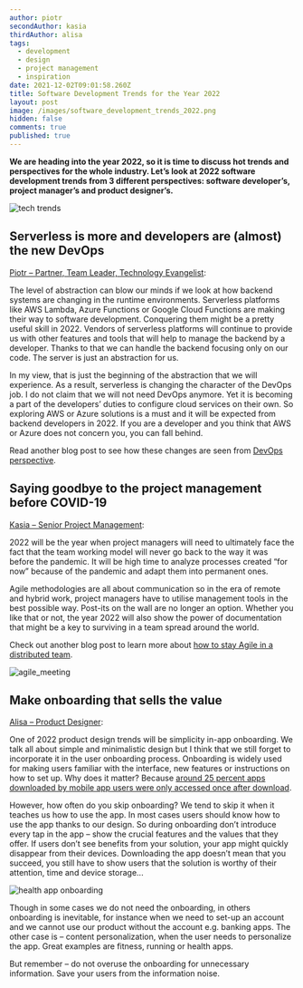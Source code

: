 ```yaml
---
author: piotr
secondAuthor: kasia
thirdAuthor: alisa
tags:
  - development
  - design
  - project management
  - inspiration
date: 2021-12-02T09:01:58.260Z
title: Software Development Trends for the Year 2022
layout: post
image: /images/software_development_trends_2022.png
hidden: false
comments: true
published: true
---
```

**We are heading into the year 2022, so it is time to discuss hot trends and perspectives for the whole industry. Let’s look at 2022 software development trends from 3 different perspectives: software developer’s, project manager’s and product designer’s.**

![tech trends](/images/tech_trends.jpg)

## Serverless is more and developers are (almost) the new DevOps

[Piotr – Partner, Team Leader, Technology Evangelist](/about-us/piotr/):

The level of abstraction can blow our minds if we look at how backend systems are changing in the runtime environments. Serverless platforms like AWS Lambda, Azure Functions or Google Cloud Functions are making their way to software development. Conquering them might be a pretty useful skill in 2022. Vendors of serverless platforms will continue to provide us with other features and tools that will help to manage the backend by a developer. Thanks to that we can handle the backend focusing only on our code. The server is just an abstraction for us. 

In my view, that is just the beginning of the abstraction that we will experience. As a result, serverless is changing the character of the DevOps job. I do not claim that we will not need DevOps anymore. Yet it is becoming a part of the developers’ duties to configure cloud services on their own. So exploring AWS or Azure solutions is a must and it will be expected from backend developers in 2022. If you are a developer and you think that AWS or Azure does not concern you, you can fall behind.

Read another blog post to see how these changes are seen from [DevOps perspective](/blog/road-to-devops-how-tools-like-aws-cdk-help-with-devops-transition/).

## Saying goodbye to the project management before COVID-19

[Kasia – Senior Project Management](/about-us/kasia/):

2022 will be the year when project managers will need to ultimately face the fact that the team working model will never go back to the way it was before the pandemic. It will be high time to analyze processes created “for now” because of the pandemic and adapt them into permanent ones.

Agile methodologies are all about communication so in the era of remote and hybrid work, project managers have to utilise management tools in the best possible way. Post-its on the wall are no longer an option. Whether you like that or not, the year 2022 will also show the power of documentation that might be a key to surviving in a team spread around the world.

Check out another blog post to learn more about [how to stay Agile in a distributed team](/blog/agile-in-a-long-distance-relationship/).

![agile_meeting](/images/internal_workshops.jpeg)

## Make onboarding that sells the value

[Alisa – Product Designer](/about-us/alisa/):

One of 2022 product design trends will be simplicity in-app onboarding. We talk all about simple and minimalistic design but I think that we still forget to incorporate it in the user onboarding process. Onboarding is widely used for making users familiar with the interface, new features or instructions on how to set up. Why does it matter? Because [around 25 percent apps downloaded by mobile app users were only accessed once after download](https://www.statista.com/statistics/271628/percentage-of-apps-used-once-in-the-us/).

However, how often do you skip onboarding? We tend to skip it when it teaches us how to use the app. In most cases users should know how to use the app thanks to our design. So during onboarding don’t introduce every tap in the app – show the crucial features and the values that they offer. If users don’t see benefits from your solution, your app might quickly disappear from their devices. Downloading the app doesn’t mean that you succeed, you still have to show users that the solution is worthy of their attention, time and device storage... 

![health app onboarding](/images/therapy_app_mockup.png)

Though in some cases we do not need the onboarding, in others onboarding is inevitable, for instance when we need to set-up an account and we cannot use our product without the account e.g. banking apps. The other case is – content personalization, when the user needs to personalize the app. Great examples are fitness, running or health apps.

But remember – do not overuse the onboarding for unnecessary information. Save your users from the information noise.

